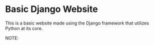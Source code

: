 # Basic Django Website
This is a basic website made using the Django framework that utilizes Python at its core.

NOTE:
